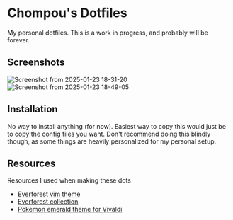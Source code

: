 # Chompou's Dotfiles

My personal dotfiles. This is a work in progress, and probably will be forever.

## Screenshots

![Screenshot from 2025-01-23 18-31-20](https://github.com/user-attachments/assets/18639cbc-5643-4261-9b13-ce58e1aeb88c)
![Screenshot from 2025-01-23 18-49-05](https://github.com/user-attachments/assets/420ae4e2-fa38-4829-8aa6-897d28057a0b)

## Installation

No way to install anything (for now). Easiest way to copy this would just be to copy the config files you want. Don't recommend doing this blindly though, as some things are heavily personalized for my personal setup.
## Resources
Resources I used when making these dots

 - [Everforest vim theme](https://github.com/sainnhe/everforest)
 - [Everforest collection](https://github.com/neuromaancer/everforest_collection)
 - [Pokemon emerald theme for Vivaldi](https://themes.vivaldi.net/themes/NOb71Ly5J1g)

